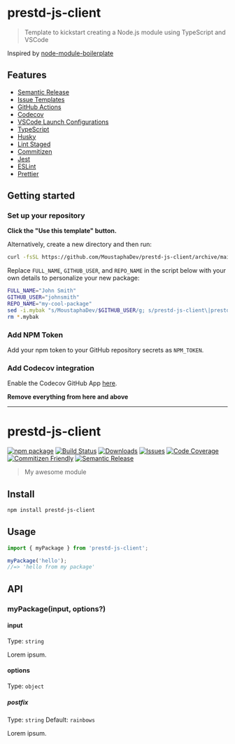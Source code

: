 # prestd-js-client

> Template to kickstart creating a Node.js module using TypeScript and VSCode

Inspired by [node-module-boilerplate](https://github.com/sindresorhus/node-module-boilerplate)

## Features

- [Semantic Release](https://github.com/semantic-release/semantic-release)
- [Issue Templates](https://github.com/MoustaphaDev/prestd-js-client/tree/main/.github/ISSUE_TEMPLATE)
- [GitHub Actions](https://github.com/MoustaphaDev/prestd-js-client/tree/main/.github/workflows)
- [Codecov](https://about.codecov.io/)
- [VSCode Launch Configurations](https://github.com/MoustaphaDev/prestd-js-client/blob/main/.vscode/launch.json)
- [TypeScript](https://www.typescriptlang.org/)
- [Husky](https://github.com/typicode/husky)
- [Lint Staged](https://github.com/okonet/lint-staged)
- [Commitizen](https://github.com/search?q=commitizen)
- [Jest](https://jestjs.io/)
- [ESLint](https://eslint.org/)
- [Prettier](https://prettier.io/)

## Getting started

### Set up your repository

**Click the "Use this template" button.**

Alternatively, create a new directory and then run:

```bash
curl -fsSL https://github.com/MoustaphaDev/prestd-js-client/archive/main.tar.gz | tar -xz --strip-components=1
```

Replace `FULL_NAME`, `GITHUB_USER`, and `REPO_NAME` in the script below with your own details to personalize your new package:

```bash
FULL_NAME="John Smith"
GITHUB_USER="johnsmith"
REPO_NAME="my-cool-package"
sed -i.mybak "s/MoustaphaDev/$GITHUB_USER/g; s/prestd-js-client\|prestd-js-client/$REPO_NAME/g; s/Moustapha Happy/$FULL_NAME/g" package.json package-lock.json README.md
rm *.mybak
```

### Add NPM Token

Add your npm token to your GitHub repository secrets as `NPM_TOKEN`.

### Add Codecov integration

Enable the Codecov GitHub App [here](https://github.com/apps/codecov).

**Remove everything from here and above**

---

# prestd-js-client

[![npm package][npm-img]][npm-url]
[![Build Status][build-img]][build-url]
[![Downloads][downloads-img]][downloads-url]
[![Issues][issues-img]][issues-url]
[![Code Coverage][codecov-img]][codecov-url]
[![Commitizen Friendly][commitizen-img]][commitizen-url]
[![Semantic Release][semantic-release-img]][semantic-release-url]

> My awesome module

## Install

```bash
npm install prestd-js-client
```

## Usage

```ts
import { myPackage } from 'prestd-js-client';

myPackage('hello');
//=> 'hello from my package'
```

## API

### myPackage(input, options?)

#### input

Type: `string`

Lorem ipsum.

#### options

Type: `object`

##### postfix

Type: `string`
Default: `rainbows`

Lorem ipsum.

[build-img]:https://github.com/MoustaphaDev/prestd-js-client/actions/workflows/release.yml/badge.svg
[build-url]:https://github.com/MoustaphaDev/prestd-js-client/actions/workflows/release.yml
[downloads-img]:https://img.shields.io/npm/dt/prestd-js-client
[downloads-url]:https://www.npmtrends.com/prestd-js-client
[npm-img]:https://img.shields.io/npm/v/prestd-js-client
[npm-url]:https://www.npmjs.com/package/prestd-js-client
[issues-img]:https://img.shields.io/github/issues/MoustaphaDev/prestd-js-client
[issues-url]:https://github.com/MoustaphaDev/prestd-js-client/issues
[codecov-img]:https://codecov.io/gh/MoustaphaDev/prestd-js-client/branch/main/graph/badge.svg
[codecov-url]:https://codecov.io/gh/MoustaphaDev/prestd-js-client
[semantic-release-img]:https://img.shields.io/badge/%20%20%F0%9F%93%A6%F0%9F%9A%80-semantic--release-e10079.svg
[semantic-release-url]:https://github.com/semantic-release/semantic-release
[commitizen-img]:https://img.shields.io/badge/commitizen-friendly-brightgreen.svg
[commitizen-url]:http://commitizen.github.io/cz-cli/
